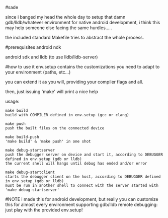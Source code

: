 #sade

since i banged my head the whole day to setup that damn gdb/lldb/whatever environment for native android development,
i think this may help someone else facing the same hurdles.....

the included standard Makefile tries to abstract the whole process.

#prerequisites
android ndk

android sdk and lldb (to use lldb/lldb-server)

#how to use it
env.setup contains the customizations you need to adapt to your environment (paths, etc...)

you can extend it as you will, providing your compiler flags and all.

then, just issuing 'make' will print a nice help

usage:

	make build
	build with COMPILER defined in env.setup (gcc or clang)

	make push
	push the built files on the connected device

	make build-push
	'make build' & 'make push' in one shot

	make debug-startserver
	push the debugger server on device and start it, according to DEBUGGER defined in env.setup (gdb or lldb)
	the current shell will hangs until debug has ended and/or error

	make debug-startclient
	starts the debugger client on the host, according to DEBUGGER defined in env.setup (gdb or lldb)
	must be run in another shell to connect with the server started with 'make debug-startserver'

#NOTE
i made this for android development, but really you can customize this for almost every environment supporting gdb/lldb remote debugging: just play with the provided env.setup!
